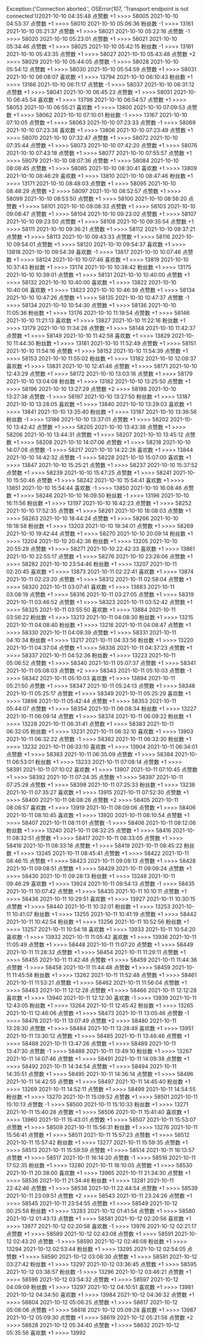 Exception:('Connection aborted.', OSError(107, 'Transport endpoint is not connected'))2021-10-10  04:35:48   点赞数 +1 >>>> 58005
2021-10-10  04:53:37   点赞数 +1 >>>> 58010
2021-10-10  05:06:36   粉丝数 -1 >>>> 13161
2021-10-10  05:21:37   点赞数 +1 >>>> 58021
2021-10-10  05:22:16   点赞数 -1 >>>> 58020
2021-10-10  05:23:01   点赞数 +1 >>>> 58021
2021-10-10  05:34:46   点赞数 +1 >>>> 58025
2021-10-10  05:42:15   粉丝数 -1 >>>> 13161
2021-10-10  05:43:35   点赞数 +1 >>>> 58027
2021-10-10  05:43:48   点赞数 +2 >>>> 58029
2021-10-10  05:44:05   点赞数 -1 >>>> 58028
2021-10-10  05:54:12   点赞数 +1 >>>> 58030
2021-10-10  05:54:59   点赞数 +1 >>>> 58031
2021-10-10  06:08:07   喜欢数 +1 >>>> 13794
2021-10-10  06:10:43   粉丝数 +1 >>>> 13166
2021-10-10  06:11:17   点赞数 -1 >>>> 58037
2021-10-10  06:31:12   点赞数 +1 >>>> 58041
2021-10-10  06:45:23   点赞数 +1 >>>> 58051
2021-10-10  06:45:54   喜欢数 +1 >>>> 13798
2021-10-10  06:54:57   点赞数 +1 >>>> 58053
2021-10-10  06:55:21   喜欢数 +1 >>>> 13800
2021-10-10  07:09:53   点赞数 +1 >>>> 58062
2021-10-10  07:10:01   粉丝数 -1 >>>> 13167
2021-10-10  07:10:05   点赞数 +1 >>>> 58063
2021-10-10  07:23:33   点赞数 -1 >>>> 58069
2021-10-10  07:23:38   喜欢数 +1 >>>> 13806
2021-10-10  07:23:49   点赞数 +1 >>>> 58070
2021-10-10  07:32:47   点赞数 +1 >>>> 58072
2021-10-10  07:35:44   点赞数 +1 >>>> 58073
2021-10-10  07:42:20   点赞数 +1 >>>> 58076
2021-10-10  07:43:18   点赞数 +1 >>>> 58077
2021-10-10  07:55:57   点赞数 +1 >>>> 58079
2021-10-10  08:07:36   点赞数 +1 >>>> 58084
2021-10-10  08:08:45   点赞数 +1 >>>> 58085
2021-10-10  08:30:41   喜欢数 +1 >>>> 13809
2021-10-10  08:46:29   喜欢数 +1 >>>> 13810
2021-10-10  08:47:46   粉丝数 +1 >>>> 13171
2021-10-10  08:48:03   点赞数 +1 >>>> 58095
2021-10-10  08:48:29   点赞数 +2 >>>> 58097
2021-10-10  08:52:57   点赞数 +1 >>>> 58099
2021-10-10  08:53:50   点赞数 +1 >>>> 58100
2021-10-10  08:56:20   点赞数 +1 >>>> 58101
2021-10-10  09:08:33   点赞数 +1 >>>> 58103
2021-10-10  09:08:47   点赞数 +1 >>>> 58104
2021-10-10  09:23:02   点赞数 +1 >>>> 58107
2021-10-10  09:23:50   点赞数 +1 >>>> 58108
2021-10-10  09:35:54   点赞数 +1 >>>> 58111
2021-10-10  09:36:21   点赞数 +1 >>>> 58112
2021-10-10  09:37:21   点赞数 +1 >>>> 58113
2021-10-10  09:43:33   点赞数 +1 >>>> 58116
2021-10-10  09:54:01   点赞数 +1 >>>> 58120
2021-10-10  09:54:37   喜欢数 +1 >>>> 13818
2021-10-10  09:54:39   喜欢数 -1 >>>> 13817
2021-10-10  10:07:46   点赞数 +1 >>>> 58124
2021-10-10  10:07:46   喜欢数 +1 >>>> 13819
2021-10-10  10:37:43   粉丝数 +1 >>>> 13174
2021-10-10  10:38:42   粉丝数 +1 >>>> 13175
2021-10-10  10:39:01   点赞数 +1 >>>> 58131
2021-10-10  10:40:00   点赞数 +1 >>>> 58132
2021-10-10  10:40:00   喜欢数 +1 >>>> 13822
2021-10-10  10:40:06   喜欢数 +1 >>>> 13823
2021-10-10  10:46:39   点赞数 +1 >>>> 58134
2021-10-10  10:47:26   点赞数 +1 >>>> 58135
2021-10-10  10:47:37   点赞数 -1 >>>> 58134
2021-10-10  10:54:30   点赞数 +1 >>>> 58136
2021-10-10  11:05:36   粉丝数 +1 >>>> 13176
2021-10-10  11:19:54   点赞数 +1 >>>> 58146
2021-10-10  11:21:13   喜欢数 +1 >>>> 13827
2021-10-10  11:22:16   粉丝数 +1 >>>> 13179
2021-10-10  11:34:28   点赞数 +1 >>>> 58148
2021-10-10  11:42:37   点赞数 +1 >>>> 58149
2021-10-10  11:42:58   喜欢数 +1 >>>> 13829
2021-10-10  11:44:30   粉丝数 +1 >>>> 13181
2021-10-10  11:52:49   点赞数 +1 >>>> 58151
2021-10-10  11:54:16   点赞数 +1 >>>> 58152
2021-10-10  11:54:39   点赞数 +1 >>>> 58153
2021-10-10  11:55:02   粉丝数 +1 >>>> 13182
2021-10-10  12:09:37   喜欢数 +1 >>>> 13831
2021-10-10  12:41:46   点赞数 +1 >>>> 58171
2021-10-10  12:43:29   点赞数 +1 >>>> 58172
2021-10-10  13:03:16   点赞数 +1 >>>> 58179
2021-10-10  13:04:08   粉丝数 +1 >>>> 13182
2021-10-10  13:25:50   点赞数 +1 >>>> 58196
2021-10-10  13:27:29   点赞数 +2 >>>> 58198
2021-10-10  13:27:38   点赞数 -1 >>>> 58197
2021-10-10  13:27:50   粉丝数 +1 >>>> 13187
2021-10-10  13:28:05   喜欢数 +1 >>>> 13840
2021-10-10  13:29:03   喜欢数 +1 >>>> 13841
2021-10-10  13:35:40   粉丝数 +1 >>>> 13187
2021-10-10  13:36:56   粉丝数 -1 >>>> 13186
2021-10-10  13:37:01   点赞数 +1 >>>> 58202
2021-10-10  13:42:42   点赞数 +1 >>>> 58205
2021-10-10  13:43:38   点赞数 +1 >>>> 58206
2021-10-10  13:44:31   点赞数 +1 >>>> 58207
2021-10-10  13:45:12   点赞数 +1 >>>> 58208
2021-10-10  14:07:06   点赞数 +1 >>>> 58218
2021-10-10  14:07:08   点赞数 -1 >>>> 58217
2021-10-10  14:22:28   喜欢数 +1 >>>> 13844
2021-10-10  14:42:32   点赞数 -1 >>>> 58228
2021-10-10  15:07:00   喜欢数 +1 >>>> 13847
2021-10-10  15:25:21   点赞数 +1 >>>> 58237
2021-10-10  15:37:52   点赞数 +1 >>>> 58239
2021-10-10  15:47:25   点赞数 +1 >>>> 58241
2021-10-10  15:50:46   点赞数 +1 >>>> 58242
2021-10-10  15:54:41   喜欢数 +1 >>>> 13851
2021-10-10  15:54:44   喜欢数 -1 >>>> 13850
2021-10-10  16:08:46   点赞数 +1 >>>> 58246
2021-10-10  16:09:50   粉丝数 -1 >>>> 13196
2021-10-10  16:11:56   粉丝数 +1 >>>> 13197
2021-10-10  16:42:23   点赞数 +1 >>>> 58252
2021-10-10  17:52:35   点赞数 +1 >>>> 58261
2021-10-10  18:08:03   点赞数 +1 >>>> 58263
2021-10-10  18:44:24   点赞数 +1 >>>> 58266
2021-10-10  19:18:58   粉丝数 +1 >>>> 13203
2021-10-10  19:34:01   点赞数 +1 >>>> 58269
2021-10-10  19:42:44   点赞数 +1 >>>> 58270
2021-10-10  20:09:14   粉丝数 +1 >>>> 13204
2021-10-10  20:42:36   粉丝数 +1 >>>> 13205
2021-10-10  20:55:29   点赞数 +1 >>>> 58271
2021-10-10  22:42:33   喜欢数 +1 >>>> 13861
2021-10-10  22:55:17   点赞数 +1 >>>> 58276
2021-10-10  23:26:06   点赞数 +1 >>>> 58282
2021-10-10  23:54:46   粉丝数 +1 >>>> 13207
2021-10-11  02:20:45   喜欢数 +1 >>>> 13873
2021-10-11  02:22:41   喜欢数 +1 >>>> 13874
2021-10-11  02:23:20   点赞数 +1 >>>> 58312
2021-10-11  02:58:04   点赞数 +1 >>>> 58320
2021-10-11  03:07:41   喜欢数 +1 >>>> 13883
2021-10-11  03:08:19   点赞数 +1 >>>> 58316
2021-10-11  03:27:05   点赞数 +1 >>>> 58319
2021-10-11  03:46:52   点赞数 +1 >>>> 58323
2021-10-11  03:52:42   点赞数 +1 >>>> 58325
2021-10-11  03:55:50   喜欢数 +1 >>>> 13884
2021-10-11  03:56:22   粉丝数 +1 >>>> 13213
2021-10-11  04:08:30   粉丝数 +1 >>>> 13215
2021-10-11  04:08:40   粉丝数 +1 >>>> 13216
2021-10-11  04:08:47   点赞数 +1 >>>> 58330
2021-10-11  04:09:39   点赞数 +1 >>>> 58331
2021-10-11  04:10:34   粉丝数 +1 >>>> 13217
2021-10-11  04:33:56   粉丝数 +1 >>>> 13220
2021-10-11  04:37:04   点赞数 +1 >>>> 58336
2021-10-11  04:37:23   点赞数 +1 >>>> 58337
2021-10-11  04:52:36   粉丝数 +1 >>>> 13223
2021-10-11  05:06:52   点赞数 +1 >>>> 58340
2021-10-11  05:07:37   点赞数 +1 >>>> 58341
2021-10-11  05:08:03   点赞数 +2 >>>> 58343
2021-10-11  05:10:03   点赞数 -1 >>>> 58342
2021-10-11  05:10:03   喜欢数 +1 >>>> 13894
2021-10-11  05:21:50   点赞数 +1 >>>> 58347
2021-10-11  05:24:13   点赞数 +1 >>>> 58348
2021-10-11  05:25:17   点赞数 +1 >>>> 58349
2021-10-11  05:25:29   喜欢数 +1 >>>> 13898
2021-10-11  05:42:44   点赞数 +1 >>>> 58353
2021-10-11  05:44:07   点赞数 +1 >>>> 58354
2021-10-11  06:08:34   粉丝数 +1 >>>> 13227
2021-10-11  06:09:14   点赞数 +1 >>>> 58374
2021-10-11  06:09:22   粉丝数 +1 >>>> 13228
2021-10-11  06:31:41   点赞数 +1 >>>> 58383
2021-10-11  06:32:05   粉丝数 +1 >>>> 13231
2021-10-11  06:32:10   喜欢数 +1 >>>> 13903
2021-10-11  06:32:22   点赞数 -1 >>>> 58382
2021-10-11  06:32:30   粉丝数 +1 >>>> 13232
2021-10-11  06:33:10   喜欢数 +1 >>>> 13904
2021-10-11  06:34:01   点赞数 +1 >>>> 58383
2021-10-11  06:35:09   点赞数 +1 >>>> 58384
2021-10-11  06:53:01   粉丝数 +1 >>>> 13233
2021-10-11  07:08:14   点赞数 +1 >>>> 58391
2021-10-11  07:10:02   喜欢数 +1 >>>> 13907
2021-10-11  07:10:45   点赞数 +1 >>>> 58392
2021-10-11  07:24:35   点赞数 +1 >>>> 58397
2021-10-11  07:25:28   点赞数 +1 >>>> 58398
2021-10-11  07:25:33   粉丝数 +1 >>>> 13238
2021-10-11  07:35:27   喜欢数 +1 >>>> 13915
2021-10-11  07:52:30   点赞数 +1 >>>> 58400
2021-10-11  08:08:28   点赞数 +2 >>>> 58405
2021-10-11  08:08:57   喜欢数 +1 >>>> 13919
2021-10-11  08:09:06   点赞数 +1 >>>> 58406
2021-10-11  08:10:45   喜欢数 +1 >>>> 13920
2021-10-11  08:10:54   点赞数 +1 >>>> 58407
2021-10-11  08:11:01   点赞数 -1 >>>> 58406
2021-10-11  08:12:06   粉丝数 +1 >>>> 13240
2021-10-11  08:32:25   点赞数 +1 >>>> 58416
2021-10-11  08:32:51   点赞数 +1 >>>> 58417
2021-10-11  08:33:05   点赞数 +1 >>>> 58418
2021-10-11  08:33:18   点赞数 +1 >>>> 58419
2021-10-11  08:45:22   粉丝数 +1 >>>> 13245
2021-10-11  08:45:41   点赞数 +1 >>>> 58422
2021-10-11  08:46:15   点赞数 +1 >>>> 58423
2021-10-11  09:08:13   点赞数 +1 >>>> 58428
2021-10-11  09:08:51   点赞数 +1 >>>> 58429
2021-10-11  09:09:24   点赞数 +1 >>>> 58430
2021-10-11  09:28:13   粉丝数 +1 >>>> 13248
2021-10-11  09:46:29   喜欢数 +1 >>>> 13924
2021-10-11  09:54:13   点赞数 -1 >>>> 58435
2021-10-11  10:07:42   点赞数 +1 >>>> 58435
2021-10-11  10:10:11   点赞数 +1 >>>> 58436
2021-10-11  10:29:51   喜欢数 +1 >>>> 13927
2021-10-11  10:30:15   点赞数 +1 >>>> 58440
2021-10-11  10:32:01   粉丝数 +1 >>>> 13253
2021-10-11  10:41:07   粉丝数 +1 >>>> 13255
2021-10-11  10:41:19   点赞数 +1 >>>> 58442
2021-10-11  10:42:54   粉丝数 +1 >>>> 13256
2021-10-11  10:52:56   粉丝数 +1 >>>> 13257
2021-10-11  10:54:18   喜欢数 +1 >>>> 13933
2021-10-11  10:54:20   喜欢数 -1 >>>> 13932
2021-10-11  11:05:42   喜欢数 +1 >>>> 13936
2021-10-11  11:05:49   点赞数 +1 >>>> 58448
2021-10-11  11:07:20   点赞数 +1 >>>> 58449
2021-10-11  11:28:32   点赞数 +1 >>>> 58454
2021-10-11  11:29:11   点赞数 +1 >>>> 58455
2021-10-11  11:42:48   点赞数 +1 >>>> 58459
2021-10-11  11:44:36   点赞数 -1 >>>> 58458
2021-10-11  11:44:48   点赞数 +1 >>>> 58459
2021-10-11  11:45:58   粉丝数 +1 >>>> 13262
2021-10-11  11:52:48   点赞数 +1 >>>> 58461
2021-10-11  11:53:21   点赞数 +1 >>>> 58462
2021-10-11  11:56:04   点赞数 +1 >>>> 58463
2021-10-11  12:12:28   点赞数 +1 >>>> 58466
2021-10-11  12:12:28   喜欢数 +1 >>>> 13940
2021-10-11  12:12:30   喜欢数 -1 >>>> 13939
2021-10-11  12:43:05   粉丝数 +1 >>>> 13264
2021-10-11  12:45:42   粉丝数 +1 >>>> 13265
2021-10-11  12:46:06   点赞数 +1 >>>> 58473
2021-10-11  13:05:46   点赞数 -1 >>>> 58478
2021-10-11  13:07:49   点赞数 +2 >>>> 58480
2021-10-11  13:28:30   点赞数 +1 >>>> 58484
2021-10-11  13:28:49   喜欢数 +1 >>>> 13951
2021-10-11  13:30:12   点赞数 +1 >>>> 58485
2021-10-11  13:46:46   点赞数 +1 >>>> 58488
2021-10-11  13:47:26   点赞数 +1 >>>> 58489
2021-10-11  13:47:30   点赞数 -1 >>>> 58488
2021-10-11  13:49:10   粉丝数 +1 >>>> 13267
2021-10-11  14:07:46   点赞数 +1 >>>> 58491
2021-10-11  14:09:38   点赞数 +1 >>>> 58492
2021-10-11  14:34:54   点赞数 +1 >>>> 58494
2021-10-11  14:35:51   点赞数 +1 >>>> 58495
2021-10-11  14:36:14   点赞数 +1 >>>> 58496
2021-10-11  14:42:55   点赞数 +1 >>>> 58497
2021-10-11  14:45:40   粉丝数 +1 >>>> 13269
2021-10-11  14:52:11   点赞数 +1 >>>> 58499
2021-10-11  14:54:55   粉丝数 +1 >>>> 13270
2021-10-11  15:09:52   点赞数 +1 >>>> 58501
2021-10-11  15:10:13   点赞数 -1 >>>> 58500
2021-10-11  15:10:33   粉丝数 +1 >>>> 13271
2021-10-11  15:40:28   点赞数 +1 >>>> 58506
2021-10-11  15:41:40   喜欢数 +1 >>>> 13960
2021-10-11  15:43:01   点赞数 +1 >>>> 58507
2021-10-11  15:53:07   点赞数 +1 >>>> 58509
2021-10-11  15:56:31   粉丝数 +1 >>>> 13276
2021-10-11  15:56:41   点赞数 +1 >>>> 58511
2021-10-11  15:57:23   点赞数 +1 >>>> 58512
2021-10-11  15:57:42   粉丝数 +1 >>>> 13277
2021-10-11  15:59:35   点赞数 +1 >>>> 58513
2021-10-11  15:59:59   点赞数 +1 >>>> 58514
2021-10-11  16:13:57   点赞数 +1 >>>> 58517
2021-10-11  16:14:20   点赞数 -1 >>>> 58516
2021-10-11  17:52:35   粉丝数 +1 >>>> 13280
2021-10-11  18:10:05   点赞数 +1 >>>> 58530
2021-10-11  20:38:00   喜欢数 +1 >>>> 13965
2021-10-11  21:34:30   点赞数 +1 >>>> 58536
2021-10-11  21:34:46   粉丝数 +1 >>>> 13281
2021-10-11  22:42:46   点赞数 +1 >>>> 58538
2021-10-11  22:44:54   点赞数 +1 >>>> 58539
2021-10-11  23:09:51   点赞数 +2 >>>> 58543
2021-10-11  23:24:26   点赞数 +1 >>>> 58545
2021-10-11  23:54:55   点赞数 +1 >>>> 58549
2021-10-12  00:25:58   粉丝数 +1 >>>> 13283
2021-10-12  01:41:54   点赞数 +1 >>>> 58580
2021-10-12  01:43:13   点赞数 +1 >>>> 58581
2021-10-12  02:20:56   喜欢数 +1 >>>> 13977
2021-10-12  02:20:58   喜欢数 -1 >>>> 13976
2021-10-12  02:21:17   点赞数 +1 >>>> 58589
2021-10-12  02:43:08   点赞数 +1 >>>> 58591
2021-10-12  02:43:20   点赞数 -1 >>>> 58590
2021-10-12  02:46:08   粉丝数 +1 >>>> 13294
2021-10-12  02:53:44   粉丝数 +1 >>>> 13295
2021-10-12  02:54:05   点赞数 +1 >>>> 58590
2021-10-12  03:08:30   点赞数 +1 >>>> 58591
2021-10-12  03:27:42   粉丝数 +1 >>>> 13297
2021-10-12  03:36:45   点赞数 +1 >>>> 58595
2021-10-12  03:38:57   粉丝数 -1 >>>> 13296
2021-10-12  03:46:21   点赞数 +1 >>>> 58596
2021-10-12  03:54:32   点赞数 +1 >>>> 58597
2021-10-12  04:09:09   粉丝数 +1 >>>> 13297
2021-10-12  04:10:51   喜欢数 +1 >>>> 13981
2021-10-12  04:34:50   喜欢数 +1 >>>> 13984
2021-10-12  04:36:32   点赞数 +1 >>>> 58604
2021-10-12  05:06:25   点赞数 +1 >>>> 58617
2021-10-12  05:08:06   点赞数 +1 >>>> 58618
2021-10-12  05:09:28   喜欢数 +1 >>>> 13987
2021-10-12  05:09:30   点赞数 +1 >>>> 58619
2021-10-12  05:21:56   点赞数 +2 >>>> 58628
2021-10-12  05:34:40   点赞数 +1 >>>> 58632
2021-10-12  05:35:56   喜欢数 +1 >>>> 13992
